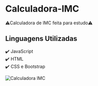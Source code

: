 # Calculadora-IMC
:warning:Calculadora de IMC feita para estudo:warning:

## Linguagens Utilizadas
:heavy_check_mark: JavaScript <br> 
:heavy_check_mark: HTML <br>
:heavy_check_mark: CSS e Bootstrap


![Calculadora IMC](https://github.com/BrunooHms/Calculadora-IMC/assets/113738086/f14e4c8a-5a52-4457-9a5e-25e6687f04f9)
